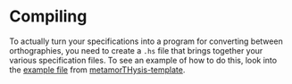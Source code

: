 # Compiling

To actually turn your specifications into a program for
converting between orthographies, you need to create a
`.hs` file that brings together your various specification
files. To see an example of how to do this, look into the
[example file](https://github.com/Anteproperispomenon/metamorTHysis-template/blob/main/src/Orthographies.hs)
from [metamorTHysis-template](https://github.com/Anteproperispomenon/metamorTHysis-template).


